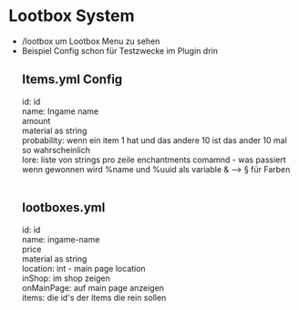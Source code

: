 <h1>Lootbox System</h1>

<ul>
<li>/lootbox um Lootbox Menu zu sehen</li>
<li>Beispiel Config schon für Testzwecke im Plugin drin</li>
<h2>Items.yml Config</h2>
id: id <br>
name: Ingame name<br>
amount<br>
material as string<br>
probability: wenn ein item 1 hat und das andere 10 ist das ander 10 mal so wahrscheinlich <br>
lore: liste von strings pro zeile
enchantments
comamnd - was passiert wenn gewonnen wird %name und %uuid als variable
& --> § für Farben
<br>
<br>
<h2>lootboxes.yml</h2>
id: id <br>
name: ingame-name <br>
price <br>
material as string <br>
location: int - main page location<br>
inShop: im shop zeigen<br>
onMainPage: auf main page anzeigen<br>
items: die id's der items die rein sollen <br>

</ul>
